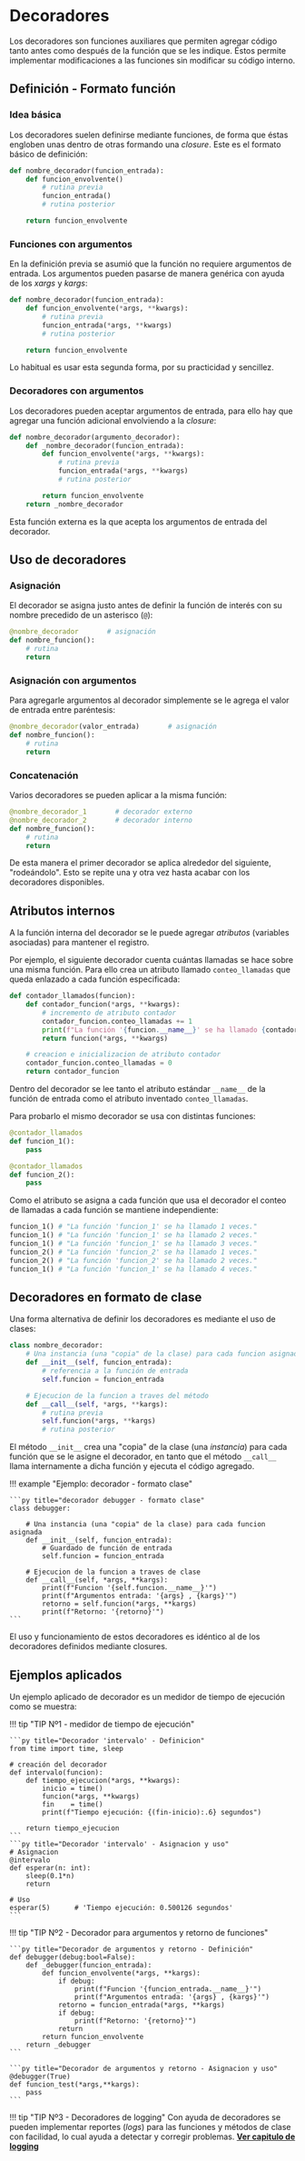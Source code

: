 

# Decoradores

Los decoradores son funciones auxiliares que permiten agregar código tanto antes como después de la función que se les indique. Éstos permite implementar modificaciones a las funciones sin modificar su código interno.


## Definición - Formato función

### Idea básica

Los decoradores suelen definirse mediante funciones, de forma que éstas  engloben unas dentro de otras formando una *closure*. Este es el formato básico de definición:

```py title="Definición de decoradores"
def nombre_decorador(funcion_entrada):
    def funcion_envolvente()
        # rutina previa
        funcion_entrada()
        # rutina posterior

    return funcion_envolvente
```

### Funciones con argumentos

En la definición previa se asumió que la función no requiere argumentos de entrada. Los argumentos pueden pasarse de manera genérica con ayuda de los *xargs* y *kargs*:

```py title="Definición de decoradores - Funciones con argumentos" hl_lines="2 4"
def nombre_decorador(funcion_entrada):
    def funcion_envolvente(*args, **kwargs):
        # rutina previa
        funcion_entrada(*args, **kwargs)
        # rutina posterior

    return funcion_envolvente
```

Lo habitual es usar esta segunda forma, por su practicidad y sencillez.

### Decoradores con argumentos

Los decoradores pueden aceptar argumentos de entrada, para ello hay que agregar una  función adicional envolviendo a la *closure*:

```py title="Definición de decoradores - Decorador con argumentos" hl_lines="1 9"
def nombre_decorador(argumento_decorador):
    def _nombre_decorador(funcion_entrada):
        def funcion_envolvente(*args, **kwargs):
            # rutina previa
            funcion_entrada(*args, **kwargs)
            # rutina posterior

        return funcion_envolvente
    return _nombre_decorador
```

Esta función externa es la que acepta los argumentos de entrada del decorador. 


## Uso de decoradores

### Asignación 

El decorador se asigna justo antes de definir la función de interés con su nombre precedido de un asterisco (`@`):

```py title="Asignación de decoradores" hl_lines="1"
@nombre_decorador       # asignación
def nombre_funcion():
    # rutina
    return
```
### Asignación con argumentos

Para agregarle argumentos al decorador simplemente se le agrega el valor de entrada entre paréntesis:

```py title="Asignación de decoradores - Con argumentos" hl_lines="1"
@nombre_decorador(valor_entrada)       # asignación
def nombre_funcion():
    # rutina
    return
```

### Concatenación

Varios decoradores se pueden aplicar a la misma función:

```py title="Asignación de decoradores múltiples" hl_lines="1 2"
@nombre_decorador_1       # decorador externo
@nombre_decorador_2       # decorador interno
def nombre_funcion():
    # rutina
    return
```

De esta manera el primer decorador se aplica alrededor del siguiente, "rodeándolo". Esto se repite una y otra vez hasta acabar con los decoradores disponibles.


## Atributos internos

A la función interna del decorador se le puede agregar *atributos* (variables asociadas) para mantener el registro.

Por ejemplo, el siguiente decorador cuenta cuántas llamadas se hace sobre una misma función.  Para ello crea un atributo llamado `conteo_llamadas` que queda enlazado a cada función especificada:

```py title="Decorador 'contador_llamados' - Definición" hl_lines="4 8"
def contador_llamados(funcion):
    def contador_funcion(*args, **kwargs):
        # incremento de atributo contador
        contador_funcion.conteo_llamadas += 1
        print(f"La función '{funcion.__name__}' se ha llamado {contador_funcion.conteo_llamadas} veces.")
        return funcion(*args, **kwargs)

    # creacion e inicializacion de atributo contador
    contador_funcion.conteo_llamadas = 0
    return contador_funcion
```
Dentro del decorador se lee tanto el atributo estándar `__name__` de la función de entrada como el atributo inventado `conteo_llamadas`.

Para probarlo el mismo decorador se usa con distintas funciones:

```py title="Decorador 'contador_llamados' - Asignación"
@contador_llamados
def funcion_1():
    pass

@contador_llamados
def funcion_2():
    pass
```
Como el atributo se asigna a cada función que usa el decorador el conteo de llamadas a cada función se mantiene independiente:

```py title="Decorador 'contador_llamados' - Uso" hl_lines="4 5"
funcion_1() # "La función 'funcion_1' se ha llamado 1 veces."
funcion_1() # "La función 'funcion_1' se ha llamado 2 veces."
funcion_1() # "La función 'funcion_1' se ha llamado 3 veces."
funcion_2() # "La función 'funcion_2' se ha llamado 1 veces."
funcion_2() # "La función 'funcion_2' se ha llamado 2 veces."
funcion_1() # "La función 'funcion_1' se ha llamado 4 veces."
```


## Decoradores en formato de clase

Una forma alternativa de definir los decoradores es mediante el uso de clases:

```py title="Decorador - formato clase" hl_lines="1  3 8"
class nombre_decorador:
    # Una instancia (una "copia" de la clase) para cada funcion asignada
    def __init__(self, funcion_entrada):
        # referencia a la función de entrada
        self.funcion = funcion_entrada

    # Ejecucion de la funcion a traves del método 
    def __call__(self, *args, **kargs):
        # rutina previa
        self.funcion(*args, **kargs)
        # rutina posterior
```

El método `__init__` crea una "copia" de la clase (una *instancia*) para cada función que se le asigne el decorador, en tanto que el método `__call__` llama internamente a dicha función y ejecuta  el código agregado.


!!! example "Ejemplo: decorador - formato clase"


    ```py title="decorador debugger - formato clase"
    class debugger:

        # Una instancia (una "copia" de la clase) para cada funcion asignada
        def __init__(self, funcion_entrada):
            # Guardado de función de entrada
            self.funcion = funcion_entrada

        # Ejecucion de la funcion a traves de clase
        def __call__(self, *args, **kargs):
            print(f"Funcion '{self.funcion.__name__}'")
            print(f"Argumentos entrada: '{args} , {kargs}'")
            retorno = self.funcion(*args, **kargs)
            print(f"Retorno: '{retorno}'")
    ```

El uso y funcionamiento de estos decoradores es idéntico al de los decoradores definidos mediante closures.

## Ejemplos aplicados

Un ejemplo aplicado de decorador es un medidor de tiempo de ejecución como se muestra:

!!! tip "TIP Nº1 - medidor de tiempo de ejecución"

    ```py title="Decorador 'intervalo' - Definicion"
    from time import time, sleep

    # creación del decorador
    def intervalo(funcion):
        def tiempo_ejecucion(*args, **kwargs):
            inicio = time()
            funcion(*args, **kwargs)  
            fin    = time()
            print(f"Tiempo ejecución: {(fin-inicio):.6} segundos")

        return tiempo_ejecucion
    ```
    ```py title="Decorador 'intervalo' - Asignacion y uso"
    # Asignacion
    @intervalo
    def esperar(n: int):
        sleep(0.1*n)
        return 

    # Uso
    esperar(5)      # 'Tiempo ejecución: 0.500126 segundos'
    ```

!!! tip "TIP Nº2 - Decorador para argumentos y retorno de funciones"

    ```py title="Decorador de argumentos y retorno - Definición"
    def debugger(debug:bool=False):
        def _debugger(funcion_entrada):
            def funcion_envolvente(*args, **kargs):
                if debug:
                    print(f"Funcion '{funcion_entrada.__name__}'")
                    print(f"Argumentos entrada: '{args} , {kargs}'")
                retorno = funcion_entrada(*args, **kargs)
                if debug:
                    print(f"Retorno: '{retorno}'")
                return    
            return funcion_envolvente
        return _debugger
    ```

    ```py title="Decorador de argumentos y retorno - Asignacion y uso"
    @debugger(True)
    def funcion_test(*args,**kargs):
        pass
    ```



!!! tip "TIP Nº3 - Decoradores de logging"
    Con ayuda de decoradores se pueden implementar reportes (*logs*) para las funciones y métodos de clase con facilidad, lo cual ayuda a detectar y corregir problemas. [**Ver capitulo de logging**](../modulos/logging.md#uso-aplicado-decoradores-de-logging)











